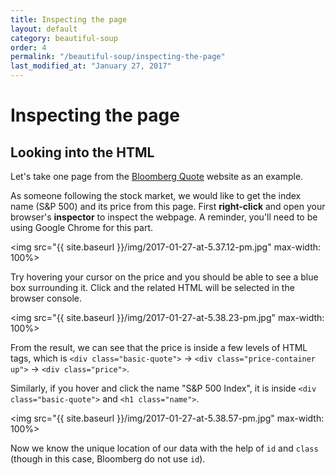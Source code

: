```yaml
---
title: Inspecting the page
layout: default
category: beautiful-soup
order: 4
permalink: "/beautiful-soup/inspecting-the-page"
last_modified_at: "January 27, 2017"
---
```


# Inspecting the page

## Looking into the HTML

Let's take one page from the [Bloomberg Quote](http://www.bloomberg.com/quote/SPX:IND) website as an example.

As someone following the stock market, we would like to get the index name (S&P 500) and its price from this page. First **right-click** and open your browser's **inspector** to inspect the webpage. A reminder, you'll need to be using Google Chrome for this part.

<img src="{{ site.baseurl }}/img/2017-01-27-at-5.37.12-pm.jpg" max-width: 100%>

Try hovering your cursor on the price and you should be able to see a blue box surrounding it. Click and the related HTML will be selected in the browser console.

<img src="{{ site.baseurl }}/img/2017-01-27-at-5.38.23-pm.jpg" max-width: 100%>

From the result, we can see that the price is inside a few levels of HTML tags, which is `<div class="basic-quote">` → `<div class="price-container up">` → `<div class="price">`.

Similarly, if you hover and click the name "S&P 500 Index", it is inside `<div class="basic-quote">` and `<h1 class="name">`.

<img src="{{ site.baseurl }}/img/2017-01-27-at-5.38.57-pm.jpg" max-width: 100%>

Now we know the unique location of our data with the help of `id` and `class` (though in this case, Bloomberg do not use `id`).
